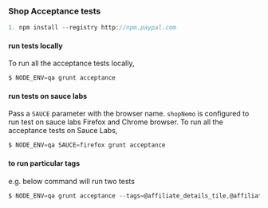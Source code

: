 ### Shop Acceptance tests
```javascript
1. npm install --registry http://npm.paypal.com
```

#### run tests locally
To run all the acceptance tests locally,
```javascript
$ NODE_ENV=qa grunt acceptance
```
#### run tests on sauce labs
Pass a `SAUCE` parameter with the browser name. `shopNemo` is configured to run test on sauce labs Firefox and Chrome browser.
To run all the acceptance tests on Sauce Labs,
```javascript
$ NODE_ENV=qa SAUCE=firefox grunt acceptance
```

#### to run particular tags
e.g. below command will run two tests
```javascript
$ NODE_ENV=qa grunt acceptance --tags=@affiliate_details_tile,@affiliate_details_modal
```